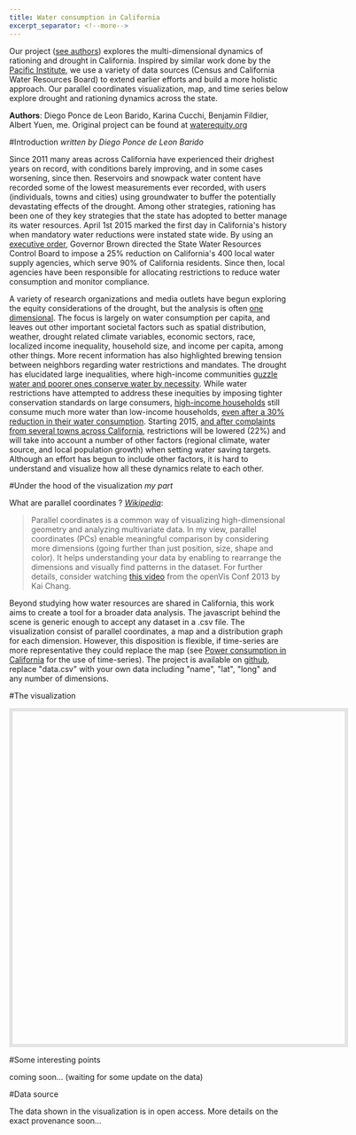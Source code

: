 ```yaml
---
title: Water consumption in California
excerpt_separator: <!--more-->
---
```



<p class="lead">Our project (<a href="#authors">see authors</a>) explores the multi-dimensional dynamics of rationing and drought in California. Inspired by similar work done by the <a href="http://www2.pacinst.org/gpcd/map.html">Pacific Institute</a>, we use a variety of data sources (Census and California Water Resources Board) to extend earlier efforts and build a more holistic approach. Our parallel coordinates visualization, map, and time series below explore drought and rationing dynamics across the state.</p>

<!--more-->

<p id="authors"><strong>Authors</strong>: Diego Ponce de Leon Barido, Karina Cucchi, Benjamin Fildier, Albert Yuen, me. Original project can be found at <a href="http://waterequity.org/">waterequity.org</a></p>

#Introduction
*written by Diego Ponce de Leon Barido*

Since 2011 many areas across California have experienced their drighest years on record, with conditions barely improving, and in some cases worsening, since then. Reservoirs and snowpack water content have recorded some of the lowest measurements ever recorded, with users (individuals, towns and cities) using groundwater to buffer the potentially devastating effects of the drought. Among other strategies, rationing has been one of they key strategies that the state has adopted to better manage its water resources. April 1st 2015 marked the first day in California's history when mandatory water reductions were instated state wide. By using an [executive order](http://www.nytimes.com/2015/04/02/us/california-imposes-first-ever-water-restrictions-to-deal-with-drought.html), Governor Brown directed the State Water Resources Control Board to impose a 25% reduction on California's 400 local water supply agencies, which serve 90% of California residents. Since then, local agencies have been responsible for allocating restrictions to reduce water consumption and monitor compliance.

A variety of research organizations and media outlets have begun exploring the equity considerations of the drought, but the analysis is often [one dimensional](http://www.nytimes.com/2015/04/27/us/drought-widens-economic-divide-for-californians.html). The focus is largely on water consumption per capita, and leaves out other important societal factors such as spatial distribution, weather, drought related climate variables, economic sectors, race, localized income inequality, household size, and income per capita, among other things. More recent information has also highlighted brewing tension between neighbors regarding water restrictions and mandates. The drought has elucidated large inequalities, where high-income communities [guzzle water and poorer ones conserve water by necessity](http://www.nytimes.com/2015/04/27/us/drought-widens-economic-divide-for-californians.html). While water restrictions have attempted to address these inequities by imposing tighter conservation standards on large consumers, [high-income households](http://www.latimes.com/local/california/la-me-el-monte-drought-20150801-story.html) still consume much more water than low-income households, [even after a 30% reduction in their water consumption](http://www.latimes.com/local/lanow/la-me-ln-wealthy-cities-lag-in-conservation-20150404-story.html). Starting 2015, [and after complaints from several towns across California](http://www.latimes.com/science/la-me-water-regs-20151222-story.html), restrictions will be lowered (22%) and will take into account a number of other factors (regional climate, water source, and local population growth) when setting water saving targets. Although an effort has begun to include other factors, it is hard to understand and visualize how all these dynamics relate to each other.

#Under the hood of the visualization
*my part*

What are parallel coordinates ? [*Wikipedia*](https://en.wikipedia.org/wiki/Parallel_coordinates):
> Parallel coordinates is a common way of visualizing high-dimensional geometry and analyzing multivariate data.
In my view, parallel coordinates (PCs) enable meaningful comparison by considering more dimensions (going further than just position, size, shape and color). It helps understanding your data by enabling to rearrange the dimensions and visually find patterns in the dataset. For further details, consider watching [this video](https://www.youtube.com/watch?v=ypc7Ul9LkxA) from the openVis Conf 2013 by Kai Chang.

Beyond studying how water resources are shared in California, this work aims to create a tool for a broader data analysis. The javascript behind the scene is generic enough to accept any dataset in a .csv file. The visualization consist of parallel coordinates, a map and a distribution graph for each dimension. However, this disposition is flexible, if time-series are more representative they could replace the map (see [Power consumption in California](#) for the use of time-series). The project is available on [github](https://github.com/waterequity/waterequity.github.io.git), replace "data.csv" with your own data including "name", "lat", "long" and any number of dimensions.

#The visualization
<style type="text/css">
svg {
  font: 10px sans-serif;
}

.background path {
  fill: none;
  stroke: #ddd;
  shape-rendering: crispEdges;
}

.foreground path {
  fill: none;
  stroke: steelblue;
}

.brush .extent {
  fill-opacity: .3;
  stroke: #fff;
  shape-rendering: crispEdges;
}

.axis line,
.axis path {
  fill: none;
  stroke: #000;
  shape-rendering: crispEdges;
}

.axis text {
  text-shadow: 0 1px 0 #fff, 1px 0 0 #fff, 0 -1px 0 #fff, -1px 0 0 #fff;
  cursor: move;
}

#map {
  width: 600px;
  height: 600px;
}


#floating-panel {
  position: absolute;
  top: 10px;
  left: 25%;
  z-index: 5;
  background-color: #fff;
  padding: 5px;
  border: 1px solid #999;
  text-align: center;
  font-family: 'Roboto','sans-serif';
  line-height: 30px;
  padding-left: 10px;
}

#floating-panel {
  background-color: #fff;
  border: 1px solid #999;
  left: 25%;
  padding: 5px;
  position: absolute;
  top: 10px;
  z-index: 5;
}
</style>
<script src="//d3js.org/d3.v3.min.js" charset="utf-8"></script>
<script src="https://maps.googleapis.com/maps/api/js?v=3.exp&libraries=visualization"></script>
<div id="label"></div>      
<div id="chartContainer1" style="margin-left: -200px;"></div>
<div id="selected"></div>
<div id="map" style="border:6px solid #E4E4E4;"></div>
<div id="histogram"></div>
<script type="text/javascript">
// Some global scope variables
var csvData;
var map;
var heatmap, binList;
var town = new Array();

// Size of the main container with magins
var margin = {top: 30, right: 10, bottom: 50, left: 10},
    width =  1200 - margin.left - margin.right,
    height = 500 - margin.top - margin.bottom;
//parseInt(d3.select('#mainContainer').style('width'))

// Scale to place the dimensions
var x = d3.scale.ordinal().rangePoints([0, width], 1);
// Scale for each of the dimensions
var  y = {};
// Line 
var line = d3.svg.line();
// Dimension axis
var axis = d3.svg.axis().orient("left");
// Variable holding a subgroup of lines in gray
var background;
// Variable holding a subgroup of lines in color
var foreground;
// Color scale
var color = d3.scale.category20();

// Add a SVG which will contain the parallel coordinates
var svg = d3.select("#chartContainer1").append("svg")
    .attr("width", width + margin.left + margin.right)
    .attr("height", height + margin.top + margin.bottom)
  .append("g")
    .attr("transform", "translate(" + margin.left + "," + margin.top + ")");

// Add a SVG to hold the selection text (--> replace text with a table under parallel coord.)
var svgtext = d3.select("#label").append("svg")
  .attr("width", width + margin.left + margin.right)
  .attr("height", 50)
.append("g")
  .attr("transform", "translate(" + margin.left + "," + margin.top + ")");

// Add a scale to show the bar
var xSelected = d3.scale.ordinal().range([0, width/2]).domain([0, 100]);
// Add a space to show the percentage of data selected 
// dataSelectedInit();

// Add a text hint
svg.append("text")      
    .attr("y", height + margin.bottom/2 - 5)
    .attr("x", 10)
    .text("Click me!");

// Load the data
d3.csv("{{ site.baseurl }}/assets/data/data.csv", function(error, data) {

  // Creating a new variable to hold the visibility status and colors
  data.forEach(function(d, i) { 
    d.visible = true;
    d.color = color(i);
   });

  // Saving data in a global scope (use outside of d3.csv)
  csvData = data;

  // Extract the list of dimensions and create a scale for each.
  x.domain(dimensions = d3.keys(data[0]).filter(function(d) {
    // Avoid dimensions with the following names
    return d != "name" &&  d != "visible" && d != "color" && d != "lat" && d !="long" && d != "lat2" && d !="long2" &&
    (y[d] = d3.scale.linear()
    // Get the min and max to scale the domain
        .domain(d3.extent(data, function(p) { return +p[d]; }))
        .range([height, 0]));
  }));

  // Add grey background lines for context.
  background = svg.append("g")
      .attr("class", "background")
    .selectAll("path")
      .data(data)
    .enter().append("path")
      .attr("d", path);

  // Add colored foreground lines for focus.
  foreground = svg.append("g")
      .attr("class", "foreground")
    .selectAll("path")
      .data(data)
    .enter().append("path")
      .attr("d", path)
      .style('stroke-width', '1.5')
      .style('stroke', function(d) { return d.color; })
      // Add text when mouseover
      .on("mouseover", function(d){
         svgtext.select("text").remove();
         svgtext.append("text")
        .attr("font-size", '150%')
        .attr("x", '50px')
        .attr("y", '5px')
        .text( function () { return 'Line name: ' + String(d.name); });
      });

  // Add a group element for each dimension.
  var g = svg.selectAll(".dimension")
      .data(dimensions)
    .enter().append("g")
      .attr("class", "dimension")
      .attr("transform", function(d) { return "translate(" + x(d) + ")"; });

  // Add an axis and title.
  g.append("g")
      .attr("class", "axis")
      .each(function(d) { d3.select(this).call(axis.scale(y[d])); })
    .append("text")
      .style("text-anchor", "middle")
      .attr("y", -9)
      .text(function(d) { return d; });

  // Add and store a brush for each axis.
  g.append("g")
      .attr("class", "brush")
      .each(function(d) { d3.select(this)
        .call(y[d].brush = d3.svg.brush().y(y[d])
        .on("brush", brush).on("brushend", brushend)); })
    .selectAll("rect")
      .attr("x", -8)
      .attr("width", 16);

  // Add a rectange to toggle dimensions
  g.append("rect")
    .attr("class", "rectLegend")
    .attr("x", -15)
    .attr("y", height + margin.bottom/2)
    .attr("width", 30)
    .attr("height", 20)
    .attr("stroke", "#000000")
    .attr("fill", "#F1F1F2")
    .on("click", histoUpdate);

  initialize();
});

function path(d) {
  return line(dimensions.map(function(p) { return [x(p), y[p](d[p])]; }));
}

// Handles a brush event, toggling the display of foreground lines.
function brush() {
  // Get all the active brushes (the one that are not empty)
  var actives = dimensions.filter(function(p) { return !y[p].brush.empty(); });
  // Get the min and max covered by active brushes
  var extents = actives.map(function(p) { return y[p].brush.extent(); });

  // For all the foreground lines change the display property
  foreground.style("display", function(d) {
    // True only if every active brush cross the line
    bool = actives.every(function(p, i) {
      return extents[i][0] <= d[p] && d[p] <= extents[i][1];
    }) ? null : "none";
    
    if (bool == "none"){
      d.visible = false;
    }
    else {
      d.visible = true;
    }
    return bool;
  }); 
}

// Once the brush event is finished (mouse released)
function brushend() {
  mapUpdate();
}

function mapUpdate() {
  // Empty town array
  while(town.length > 0) {
        town.pop();
  }

  for (i = 0; i < csvData.length; i++) {
    if (csvData[i].visible) {
      town.push(new google.maps.LatLng(csvData[i].lat, csvData[i].long));
    }
  }

  heatmap.setData(town);
}

function histoUpdate(d) {
  d3.selectAll(".rectLegend")
    .attr("fill", "#F1F1F2");

  d3.select(this)
    .attr("fill", "#99cfff");

}

function dataSelectedInit() {
  // Add a SVG to hold the bar showing the percent of data selected
  var svgSlected = d3.select("#selected").append("svg")
      .attr("width", width + margin.left + margin.right)
      .attr("height", 50)
    .append("g")
      .attr("transform", "translate(" + margin.left + "," + margin.top + ")");

  // Add a text hint
  svgSlected.append("text")      
      .attr("y", 5)
      .attr("x", 5)
      .text("Percentage of data selected (%)");

  svgSlected.append("rect")
    .attr("x", 5-1)
    .attr("y", 10-1)
    .attr("width", xSelected(100) + 1)
    .attr("height", 30+1)
    .attr("stroke", "#000000")
    .attr("fill", "##F1F1F2") 

  // svgSlected.append("rect")
  //   .attr("class", "rectPercent")
  //   .attr("x", 5)
  //   .attr("y", 10)
  //   .attr("width", xSelected(70))
  //   .attr("height", 30)
  //   .attr("fill", "##ff751a"); 
}

function initialize() {
    map = new google.maps.Map(document.getElementById('map'), {
    zoom: 6,
    center: {lat: 36.775, lng: -119.434},
     mapTypeId: google.maps.MapTypeId.TERRAIN,
      panControl: true,
      scrollwheel: false,
      mapTypeControl: false,
      panControlOptions: {
          position: google.maps.ControlPosition.RIGHT_CENTER
      },
      zoomControl: true,
      zoomControlOptions: {
          style: google.maps.ZoomControlStyle.LARGE,
          position: google.maps.ControlPosition.RIGHT_CENTER
      },
      scaleControl: false,
      streetViewControl: false,
      streetViewControlOptions: {
          position: google.maps.ControlPosition.RIGHT_CENTER
      }
  });

  csvData.forEach(function(d){
       town.push(new google.maps.LatLng(d.lat, d.long))
  });

  heatmap = new google.maps.visualization.HeatmapLayer({
    data: town,
    map: map
  });
  
  heatmap.set('radius', 15)
  heatmap.set('opacity', 0.8)
}
</script>

#Some interesting points

coming soon... (waiting for some update on the data)


#Data source

The data shown in the visualization is in open access. More details on the exact provenance soon...